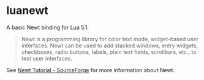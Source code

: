 luanewt
=======

A basic Newt binding for Lua 5.1. 

> Newt is a programming library for color text mode, widget-based user interfaces. Newt can be used to add stacked windows, entry widgets, checkboxes, radio buttons, labels, plain text fields, scrollbars, etc., to text user interfaces.

See [Newt Tutorial - SourceForge](http://gnewt.sourceforge.net/tutorial.html) for more information about Newt.
